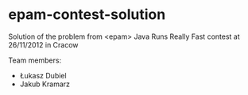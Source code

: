 epam-contest-solution
=====

Solution of the problem from &lt;epam&gt; Java Runs Really Fast contest at 26/11/2012 in Cracow

Team members:
* Łukasz Dubiel 
* Jakub Kramarz